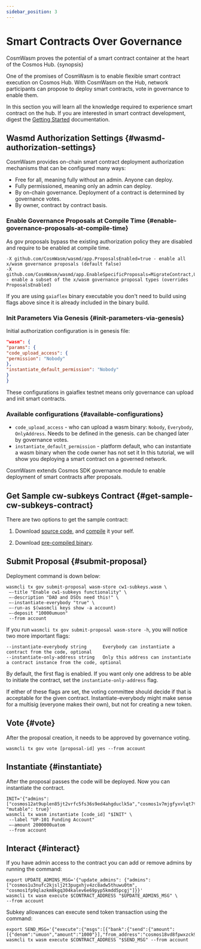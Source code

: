 ```yaml
---
sidebar_position: 3
---
```


# Smart Contracts Over Governance

CosmWasm proves the potential of a smart contract container at the heart of the Cosmos Hub. {synopsis}

One of the promises of CosmWasm is to enable flexible smart contract execution on Cosmos Hub. With CosmWasm on the Hub,
network participants can propose to deploy smart contracts, vote in governance to enable them.

In this section you will learn all the knowledge required to experience smart contract on the hub. If you are interested
in smart contract development, digest the [Getting Started](https://docs.cosmwasm.com/docs/1.0/getting-started/intro)
documentation.

## Wasmd Authorization Settings {#wasmd-authorization-settings}

CosmWasm provides on-chain smart contract deployment authorization mechanisms that can be configured many ways:

- Free for all, meaning fully without an admin. Anyone can deploy.
- Fully permissioned, meaning only an admin can deploy.
- By on-chain governance. Deployment of a contract is determined by governance votes.
- By owner, contract by contract basis.

### Enable Governance Proposals at Compile Time {#enable-governance-proposals-at-compile-time}

As gov proposals bypass the existing authorization policy they are disabled and require to be enabled at compile time.

```
-X github.com/CosmWasm/wasmd/app.ProposalsEnabled=true - enable all x/wasm governance proposals (default false)
-X github.com/CosmWasm/wasmd/app.EnableSpecificProposals=MigrateContract,UpdateAdmin,ClearAdmin - enable a subset of the x/wasm governance proposal types (overrides ProposalsEnabled)
```

If you are using `gaiaflex` binary executable you don't need to build using flags above since it is already included in
the binary build.

### Init Parameters Via Genesis {#init-parameters-via-genesis}

Initial authorization configuration is in genesis file:

```json
"wasm": {
"params": {
"code_upload_access": {
"permission": "Nobody"
},
"instantiate_default_permission": "Nobody"
}
}
```

These configurations in gaiaflex testnet means only governance can upload and init smart contracts.

### Available configurations {#available-configurations}

- `code_upload_access` - who can upload a wasm binary: `Nobody`, `Everybody`, `OnlyAddress`. Needs to be defined in the
  genesis. can be changed later by governance votes.
- `instantiate_default_permission` - platform default, who can instantiate a wasm binary when the code owner has not set
  it In this tutorial, we will show you deploying a smart contract on a governed network.

CosmWasm extends Cosmos SDK governance module to enable deployment of smart contracts after proposals.

## Get Sample cw-subkeys Contract {#get-sample-cw-subkeys-contract}

There are two options to get the sample contract:

1. Download [source code](https://github.com/CosmWasm/cw-plus/tree/v0.1.1/contracts/cw20-base),
   and [compile](https://docs.cosmwasm.com/docs/1.0/getting-started/compile-contract/#compiling-and-testing-contract) it your self.

2. Download [pre-compiled binary](https://github.com/CosmWasm/cw-plus/releases/download/v0.1.1/cw20_base.wasm).

## Submit Proposal {#submit-proposal}

Deployment command is down below:

```shell
wasmcli tx gov submit-proposal wasm-store cw1-subkeys.wasm \
 —-title "Enable cw1-subkeys functionality" \
 —-description "DAO and DSOs need this!" \
 —-instantiate-everybody "true" \
 —-run-as $(wasmcli keys show -a account)
 —-deposit "10000umuon"
 --from account
```

If you run `wasmcli tx gov submit-proposal wasm-store -h`, you will notice two more important flags:

```shell
--instantiate-everybody string      Everybody can instantiate a contract from the code, optional
--instantiate-only-address string   Only this address can instantiate a contract instance from the code, optional
```

By default, the first flag is enabled. If you want only one address to be able to initiate the contract, set
the `instantiate-only-address` flag.

If either of these flags are set, the voting committee should decide if that is acceptable for the given contract.
Instantiate-everybody might make sense for a multisig (everyone makes their own), but not for creating a new token.

## Vote {#vote}

After the proposal creation, it needs to be approved by governance voting.

```shell
wasmcli tx gov vote [proposal-id] yes --from account
```

## Instantiate {#instantiate}

After the proposal passes the code will be deployed. Now you can instantiate the contract.

```shell
INIT='{"admins": ["cosmos12at9uplen85jt2vrfc5fs36s9ed4ahgduclk5a","cosmos1v7mjgfyxvlqt7tzj2j9fwee82fh6ra0jvhrxyp","cosmos18rkzfn65485wq68p3ylv4afhgguq904djepfkk","cosmos1xxkueklal9vejv9unqu80w9vptyepfa95pd53u"], "mutable": true}'
wasmcli tx wasm instantiate [code_id] "$INIT" \
 --label "UP-101 Funding Account"
 —-amount 2000000uatom
 --from account
```

## Interact {#interact}

If you have admin access to the contract you can add or remove admins by running the command:

```
export UPDATE_ADMINS_MSG='{"update_admins": {"admins":["cosmos1u3nufc2kjslj2t3pugxhjv4zc8adw5thuwu0tm", "cosmos1fp9qlazkm8kgq304kalev6e69pyp5kmdd5pcgj"]}}'
wasmcli tx wasm execute $CONTRACT_ADDRESS "$UPDATE_ADMINS_MSG" \
--from account
```

Subkey allowances can execute send token transaction using the command:

```
export SEND_MSG='{"execute":{"msgs":[{"bank":{"send":{"amount":[{"denom":"umuon","amount":"1000"}],"from_address":"cosmos18vd8fpwxzck93qlwghaj6arh4p7c5n89uzcee5","to_address":"cosmos1cs63ehtq6lw86vc87t42cnhcmydtnrffzdjhkz"}}}]}}'
wasmcli tx wasm execute $CONTRACT_ADDRESS "$SEND_MSG" --from account
```
